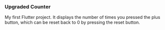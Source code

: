 ### Upgraded Counter

My first Flutter project. It displays the number of times you pressed the plus button, which can be reset back to 0 by pressing the reset button.
